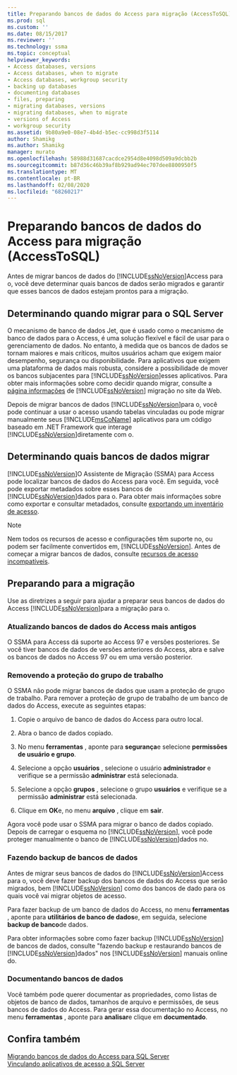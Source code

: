 ```yaml
---
title: Preparando bancos de dados do Access para migração (AccessToSQL) | Microsoft Docs
ms.prod: sql
ms.custom: ''
ms.date: 08/15/2017
ms.reviewer: ''
ms.technology: ssma
ms.topic: conceptual
helpviewer_keywords:
- Access databases, versions
- Access databases, when to migrate
- Access databases, workgroup security
- backing up databases
- documenting databases
- files, preparing
- migrating databases, versions
- migrating databases, when to migrate
- versions of Access
- workgroup security
ms.assetid: 9b80a9e0-08e7-4b4d-b5ec-cc998d3f5114
author: Shamikg
ms.author: Shamikg
manager: murato
ms.openlocfilehash: 58988d31687cacdce2954d8e4098d509a9dcbb2b
ms.sourcegitcommit: b87d36c46b39af8b929ad94ec707dee8800950f5
ms.translationtype: MT
ms.contentlocale: pt-BR
ms.lasthandoff: 02/08/2020
ms.locfileid: "68260217"
---
```

# <a name="preparing-access-databases-for-migration-accesstosql"></a>Preparando bancos de dados do Access para migração (AccessToSQL)
Antes de migrar bancos de dados do [!INCLUDE[ssNoVersion](../../includes/ssnoversion-md.md)]Access para o, você deve determinar quais bancos de dados serão migrados e garantir que esses bancos de dados estejam prontos para a migração.  
  
## <a name="determining-when-to-migrate-to-sql-server"></a>Determinando quando migrar para o SQL Server  
O mecanismo de banco de dados Jet, que é usado como o mecanismo de banco de dados para o Access, é uma solução flexível e fácil de usar para o gerenciamento de dados. No entanto, à medida que os bancos de dados se tornam maiores e mais críticos, muitos usuários acham que exigem maior desempenho, segurança ou disponibilidade. Para aplicativos que exigem uma plataforma de dados mais robusta, considere a possibilidade de mover os bancos subjacentes para [!INCLUDE[ssNoVersion](../../includes/ssnoversion-md.md)]esses aplicativos. Para obter mais informações sobre como decidir quando migrar, consulte a [página informações](https://go.microsoft.com/fwlink/?LinkId=68571) de [!INCLUDE[ssNoVersion](../../includes/ssnoversion-md.md)] migração no site da Web.  
  
Depois de migrar bancos de dados [!INCLUDE[ssNoVersion](../../includes/ssnoversion-md.md)]para o, você pode continuar a usar o acesso usando tabelas vinculadas ou pode migrar manualmente seus [!INCLUDE[msCoName](../../includes/msconame_md.md)] aplicativos para um código baseado em .NET Framework que interage [!INCLUDE[ssNoVersion](../../includes/ssnoversion-md.md)]diretamente com o.  
  
## <a name="determining-which-databases-to-migrate"></a>Determinando quais bancos de dados migrar  
[!INCLUDE[ssNoVersion](../../includes/ssnoversion-md.md)]O Assistente de Migração (SSMA) para Access pode localizar bancos de dados do Access para você. Em seguida, você pode exportar metadados sobre esses bancos de [!INCLUDE[ssNoVersion](../../includes/ssnoversion-md.md)]dados para o. Para obter mais informações sobre como exportar e consultar metadados, consulte [exportando um inventário de acesso](exporting-an-access-inventory-accesstosql.md).  

   > [!NOTE]
   > Nem todos os recursos de acesso e configurações têm suporte no, ou podem ser facilmente convertidos em, [!INCLUDE[ssNoVersion](../../includes/ssnoversion-md.md)]. Antes de começar a migrar bancos de dados, consulte [recursos de acesso incompatíveis](incompatible-access-features-accesstosql.md).
  
## <a name="preparing-for-migration"></a>Preparando para a migração  
Use as diretrizes a seguir para ajudar a preparar seus bancos de dados do Access [!INCLUDE[ssNoVersion](../../includes/ssnoversion-md.md)]para a migração para o.  
  
### <a name="upgrading-older-access-databases"></a>Atualizando bancos de dados do Access mais antigos  
O SSMA para Access dá suporte ao Access 97 e versões posteriores. Se você tiver bancos de dados de versões anteriores do Access, abra e salve os bancos de dados no Access 97 ou em uma versão posterior.  
  
### <a name="removing-workgroup-protection"></a>Removendo a proteção do grupo de trabalho  
O SSMA não pode migrar bancos de dados que usam a proteção de grupo de trabalho. Para remover a proteção de grupo de trabalho de um banco de dados do Access, execute as seguintes etapas:  
  
1.  Copie o arquivo de banco de dados do Access para outro local.  
  
2.  Abra o banco de dados copiado.  
  
3.  No menu **ferramentas** , aponte para **segurança**e selecione **permissões de usuário e grupo**.  
  
4.  Selecione a opção **usuários** , selecione o usuário **administrador** e verifique se a permissão **administrar** está selecionada.  
  
5.  Selecione a opção **grupos** , selecione o grupo **usuários** e verifique se a permissão **administrar** está selecionada.  
  
6.  Clique em **OK**e, no menu **arquivo** , clique em **sair**.  
  
Agora você pode usar o SSMA para migrar o banco de dados copiado. Depois de carregar o esquema no [!INCLUDE[ssNoVersion](../../includes/ssnoversion-md.md)], você pode proteger manualmente o banco de [!INCLUDE[ssNoVersion](../../includes/ssnoversion-md.md)]dados no.  
  
### <a name="backing-up-databases"></a>Fazendo backup de bancos de dados  
Antes de migrar seus bancos de dados do [!INCLUDE[ssNoVersion](../../includes/ssnoversion-md.md)]Access para o, você deve fazer backup dos bancos de dados do Access que serão migrados, bem [!INCLUDE[ssNoVersion](../../includes/ssnoversion-md.md)] como dos bancos de dado para os quais você vai migrar objetos de acesso.  
  
Para fazer backup de um banco de dados do Access, no menu **ferramentas** , aponte para **utilitários de banco de dados**e, em seguida, selecione **backup de banco**de dados.  
  
Para obter informações sobre como fazer backup [!INCLUDE[ssNoVersion](../../includes/ssnoversion-md.md)] de bancos de dados, consulte "fazendo backup e restaurando bancos de [!INCLUDE[ssNoVersion](../../includes/ssnoversion-md.md)]dados" nos [!INCLUDE[ssNoVersion](../../includes/ssnoversion-md.md)] manuais online do.  
  
### <a name="documenting-databases"></a>Documentando bancos de dados  
Você também pode querer documentar as propriedades, como listas de objetos de banco de dados, tamanhos de arquivo e permissões, de seus bancos de dados do Access. Para gerar essa documentação no Access, no menu **ferramentas** , aponte para **analisar**e clique em **documentado**.  
  
## <a name="see-also"></a>Confira também  
[Migrando bancos de dados do Access para SQL Server](migrating-access-databases-to-sql-server-azure-sql-db-accesstosql.md)  
[Vinculando aplicativos de acesso a SQL Server](linking-access-applications-to-sql-server-azure-sql-db-accesstosql.md)
